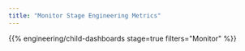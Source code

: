 ```yaml
---
title: "Monitor Stage Engineering Metrics"
---
```


{{% engineering/child-dashboards stage=true filters="Monitor" %}}
